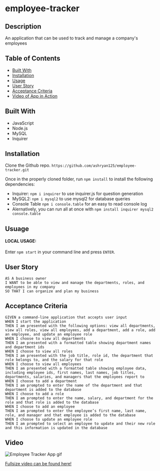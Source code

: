 # employee-tracker
## Description
An application that can be used to track and manage a company's employees

## Table of Contents

* [Built With](#built-with)
* [Installation](#installation)
* [Usage](#usage)
* [User Story](#user-story)
* [Acceptance Criteria](#acceptance-criteria)
* [Video of App in Action](#video)

## Built With
* JavaScript
* Node.js
* MySQL
* Inquirer

## Installation
Clone the Github repo.
```https://github.com/ashryan125/employee-tracker.git```

Once in the properly cloned folder, run ```npm install``` to install the following dependencies:
 * Inquirer:  ```npm i inquirer``` to use inquirer.js for question generation
 * MySQL2: ```npm i mysql2``` to use mysql2 for database queries
 * Console Table ```npm i console.table``` for an easy to read console log
 * Alernatively, you can run all at once with ```npm install inquirer mysql2 console.table```


## Usuage
 #### **LOCAL USAGE:** 
 Enter ```npm start``` in your command line and press ```ENTER```.  
 
## User Story
```
AS A business owner
I WANT to be able to view and manage the departments, roles, and employees in my company
SO THAT I can organize and plan my business
```
  
## Acceptance Criteria
```
GIVEN a command-line application that accepts user input
WHEN I start the application
THEN I am presented with the following options: view all departments, view all roles, view all employees, add a department, add a role, add an employee, and update an employee role
WHEN I choose to view all departments
THEN I am presented with a formatted table showing department names and department ids
WHEN I choose to view all roles
THEN I am presented with the job title, role id, the department that role belongs to, and the salary for that role
WHEN I choose to view all employees
THEN I am presented with a formatted table showing employee data, including employee ids, first names, last names, job titles, departments, salaries, and managers that the employees report to
WHEN I choose to add a department
THEN I am prompted to enter the name of the department and that department is added to the database
WHEN I choose to add a role
THEN I am prompted to enter the name, salary, and department for the role and that role is added to the database
WHEN I choose to add an employee
THEN I am prompted to enter the employee’s first name, last name, role, and manager and that employee is added to the database
WHEN I choose to update an employee role
THEN I am prompted to select an employee to update and their new role and this information is updated in the database 

```

## Video
![Employee Tracker App gif](./employee-tracker.gif)

[Fullsize video can be found here!](https://drive.google.com/file/d/1Kcm2LN-Y8mCF_U_wja0VgpKswFiC5C-0/view)